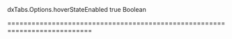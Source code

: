 <!--id-->dxTabs.Options.hoverStateEnabled<!--/id-->
<!--merge--><!--/merge-->
<!--default-->true<!--/default-->
<!--type-->Boolean<!--/type-->
===========================================================================
